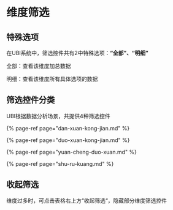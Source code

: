 # 维度筛选

## 特殊选项

在UBI系统中，筛选控件共有2中特殊选项：**“全部”、“明细”**

全部：查看该维度加总数据

明细：查看该维度所有具体选项的数据

## 筛选控件分类

UBI根据数据分析场景，共提供4种筛选控件

{% page-ref page="dan-xuan-kong-jian.md" %}

{% page-ref page="duo-xuan-kong-jian.md" %}

{% page-ref page="yuan-cheng-duo-xuan.md" %}

{% page-ref page="shu-ru-kuang.md" %}

## 收起筛选

维度过多时，可点击表格右上方“收起筛选“，隐藏部分维度筛选控件

